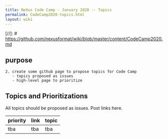 ```yaml
---
title: NeXus Code Camp - January 2020 -- Topics
permalink: CodeCamp2020-topics.html
layout: wiki
---
```


[//]: #  https://github.com/nexusformat/wiki/blob/master/content/CodeCamp2020.md

## purpose

```
2. create some github page to propose topics for Code Camp
   - topics proposed as issues
   - high-level page to prioritize
```

## Topics and Prioritizations

All topics should be proposed as issues.  Post links here.

priority | link | topic
--- | --- | ---
tba | tba | tba
